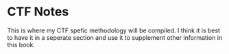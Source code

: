 # CTF Notes

This is where my CTF spefic methodology will be compiled.  I think it is best to have it in a seperate section and use it to supplement other information in this book.



